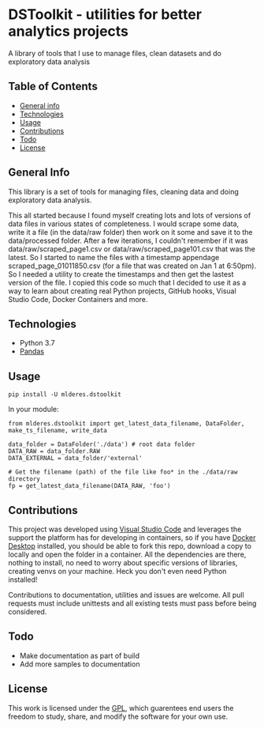 # DSToolkit - utilities for better analytics projects
A library of tools that I use to manage files, clean datasets and do exploratory data analysis

## Table of Contents
* [General info](#general-info)
* [Technologies](#technologies)
* [Usage](#usage)
* [Contributions](#contributions)
* [Todo](#todo)
* [License](#license)

## General Info
This library is a set of tools for managing files, cleaning data and doing exploratory data analysis.

This all started because I found myself creating lots and lots of versions of data files in various states of completeness.  I would scrape some data, write it a file (in the data/raw folder) then work on it some and save it to the data/processed folder.  After a few iterations, I couldn't remember if it was data/raw/scraped_page1.csv or data/raw/scraped_page101.csv that was the latest.  So I started to name the files with a timestamp appendage scraped_page_01011850.csv (for a file that was created on Jan 1 at 6:50pm).  So I needed a utility to create the timestamps and then get the lastest version of the file.  I copied this code so much that I decided to use it as a way to learn about creating real Python projects, GitHub hooks, Visual Studio Code, Docker Containers and more.

## Technologies
* Python 3.7
* [Pandas](https://pandas.pydata.org)

## Usage
`pip install -U mlderes.dstoolkit`

In your module:
``` 
from mlderes.dstoolkit import get_latest_data_filename, DataFolder, make_ts_filename, write_data

data_folder = DataFolder('./data') # root data folder
DATA_RAW = data_folder.RAW
DATA_EXTERNAL = data_folder/'external'

# Get the filename (path) of the file like foo* in the ./data/raw directory
fp = get_latest_data_filename(DATA_RAW, 'foo')
```

## Contributions
This project was developed using [Visual Studio Code](https://code.visualstudio.com/Download) and leverages the support the platform has for developing in containers, so if you have [Docker Desktop](https://hub.docker.com) installed, you should be able to fork this repo, download a copy to locally and open the folder in a container.  All the dependencies are there, nothing to install, no need to worry about specific versions of libraries, creating venvs on your machine.  Heck you don't even need Python installed!

Contributions to documentation, utilities and issues are welcome.  All pull requests must include unittests and all existing tests must pass before being considered.

## Todo
* Make documentation as part of build
* Add more samples to documentation

## License
This work is licensed under the [GPL](license), which guarentees end users the freedom to study, share, and modify the software for your own use.

